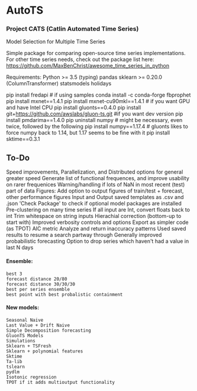 # AutoTS
### Project CATS (Catlin Automated Time Series)
Model Selection for Multiple Time Series

Simple package for comparing open-source time series implementations.
For other time series needs, check out the package list here: https://github.com/MaxBenChrist/awesome_time_series_in_python

Requirements:
	Python >= 3.5 (typing)
	pandas
	sklearn >= 0.20.0 (ColumnTransformer)
	statsmodels
	holidays


pip install fredapi # if using samples
conda install -c conda-forge fbprophet
pip install mxnet==1.4.1
    pip install mxnet-cu90mkl==1.4.1 # if you want GPU and have Intel CPU
pip install gluonts==0.4.0
    pip install git+https://github.com/awslabs/gluon-ts.git #if you want dev version
pip install pmdarima==1.4.0 
pip uninstall numpy # might be necessary, even twice, followed by the following
pip install numpy==1.17.4 # gluonts likes to force numpy back to 1.14, but 1.17 seems to be fine with it
pip install sktime==0.3.1


## To-Do
Speed improvements, Parallelization, and Distributed options for general greater speed
Generate list of functional frequences, and improve usability on rarer frequenices
Warning/handling if lots of NaN in most recent (test) part of data
Figures: Add option to output figures of train/test + forecast, other performance figures
Input and Output saved templates as .csv and .json
'Check Package' to check if optional model packages are installed
Pre-clustering on many time series
If all input are Int, convert floats back to int
Trim whitespace on string inputs
Hierachial correction (bottom-up to start with)
Improved verbosity controls and options
Export as simpler code (as TPOT)
AIC metric
Analyze and return inaccuracy patterns
Used saved results to resume a search partway through
Generally improved probabilistic forecasting
Option to drop series which haven't had a value in last N days

#### Ensemble:
	best 3
	forecast distance 20/80
	forecast distance 30/30/30
	best per series ensemble
	best point with best probalistic containment
#### New models:
	Seasonal Naive
	Last Value + Drift Naive
	Simple Decomposition forecasting
	GluonTS Models
	Simulations
	Sklearn + TSFresh
	Sklearn + polynomial features
	Sktime
	Ta-lib
	tslearn
	pydlm
	Isotonic regression
	TPOT if it adds multioutput functionality
	

